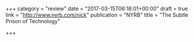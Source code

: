 +++
category = "review"
date = "2017-03-15T06:16:01+00:00"
draft = true
link = "http://www.nyrb.com/nick"
publication = "NYRB"
title = "The Subtle Prison of Technology"

+++

